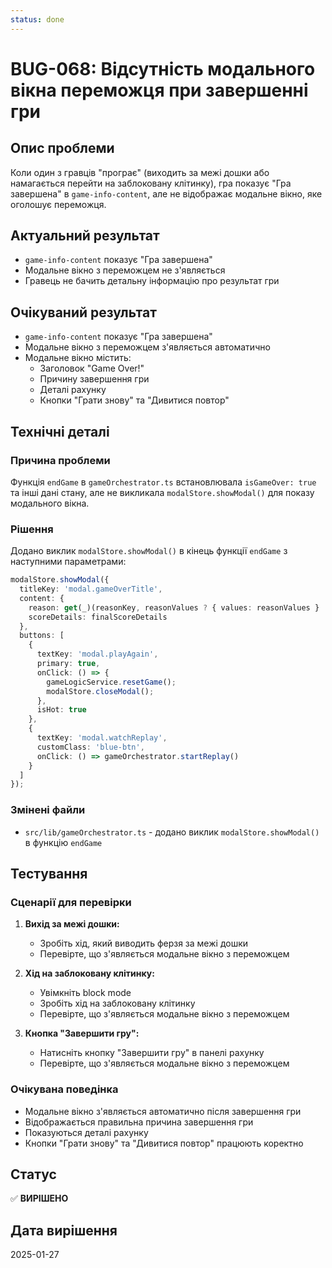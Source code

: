 ```yaml
---
status: done
---
```


# BUG-068: Відсутність модального вікна переможця при завершенні гри

## Опис проблеми

Коли один з гравців "програє" (виходить за межі дошки або намагається перейти на заблоковану клітинку), гра показує "Гра завершена" в `game-info-content`, але не відображає модальне вікно, яке оголошує переможця.

## Актуальний результат

- `game-info-content` показує "Гра завершена"
- Модальне вікно з переможцем не з'являється
- Гравець не бачить детальну інформацію про результат гри

## Очікуваний результат

- `game-info-content` показує "Гра завершена"
- Модальне вікно з переможцем з'являється автоматично
- Модальне вікно містить:
  - Заголовок "Game Over!"
  - Причину завершення гри
  - Деталі рахунку
  - Кнопки "Грати знову" та "Дивитися повтор"

## Технічні деталі

### Причина проблеми

Функція `endGame` в `gameOrchestrator.ts` встановлювала `isGameOver: true` та інші дані стану, але не викликала `modalStore.showModal()` для показу модального вікна.

### Рішення

Додано виклик `modalStore.showModal()` в кінець функції `endGame` з наступними параметрами:

```typescript
modalStore.showModal({
  titleKey: 'modal.gameOverTitle',
  content: { 
    reason: get(_)(reasonKey, reasonValues ? { values: reasonValues } : undefined), 
    scoreDetails: finalScoreDetails 
  },
  buttons: [
    { 
      textKey: 'modal.playAgain', 
      primary: true, 
      onClick: () => {
        gameLogicService.resetGame();
        modalStore.closeModal();
      }, 
      isHot: true 
    },
    { 
      textKey: 'modal.watchReplay', 
      customClass: 'blue-btn', 
      onClick: () => gameOrchestrator.startReplay() 
    }
  ]
});
```

### Змінені файли

- `src/lib/gameOrchestrator.ts` - додано виклик `modalStore.showModal()` в функцію `endGame`

## Тестування

### Сценарії для перевірки

1. **Вихід за межі дошки:**
   - Зробіть хід, який виводить ферзя за межі дошки
   - Перевірте, що з'являється модальне вікно з переможцем

2. **Хід на заблоковану клітинку:**
   - Увімкніть block mode
   - Зробіть хід на заблоковану клітинку
   - Перевірте, що з'являється модальне вікно з переможцем

3. **Кнопка "Завершити гру":**
   - Натисніть кнопку "Завершити гру" в панелі рахунку
   - Перевірте, що з'являється модальне вікно з переможцем

### Очікувана поведінка

- Модальне вікно з'являється автоматично після завершення гри
- Відображається правильна причина завершення гри
- Показуються деталі рахунку
- Кнопки "Грати знову" та "Дивитися повтор" працюють коректно

## Статус

✅ **ВИРІШЕНО**

## Дата вирішення

2025-01-27 